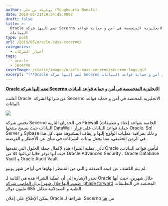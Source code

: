 ```yaml
---
author: يوغرطة بن علي (Youghourta Benali)
date: 2010-05-21T20:54:45.000Z
draft: false
title: >-
  Oracle تضم إليها شركة Secerno الانجليزية المتخصصة في أمن و حماية قواعد
  البيانات
type: post
url: /2010/05/oracle-buys-secerno/
categories:
  - أخبار الشركات
tags:
  - oracle
  - Secerno
coverImage: /static/images/oracle-buys-secerno/secerno-logo.gif
excerpt: "[**Oracle تضم إليها شركة Secerno الانجليزية المتخصصة في أمن و حماية قواعد البيانات**](https://www.it-scoop.com/2010/05/oracle-buys-secerno/)\n\nأعلنت Oracle \_عن شرائها لشركة Secerno الانجليزية المختصة في أمن و حماية قواعد البيانات.\n\n\n\nتختص شركة Secerno في الجدران النارية Firewall (عتاد و تطبيقات) الخاصة بقواعد البيانات حيث يسمح"
---
```

[**Oracle تضم إليها شركة Secerno الانجليزية المتخصصة في أمن و حماية قواعد البيانات**](https://www.it-scoop.com/2010/05/oracle-buys-secerno/)

أعلنت Oracle  عن شرائها لشركة Secerno الانجليزية المختصة في أمن و حماية قواعد البيانات.

![](/static/images/oracle-buys-secerno/secerno-logo.gif)

تختص شركة Secerno في الجدران النارية Firewall (عتاد و تطبيقات) الخاصة بقواعد البيانات حيث يسمح منتجها DataWall  حماية قواعد البيانات على غرار Oracle، Sql Server و Sybase و ذلك بمراقبة عمليات الولوج إليها و إيقاف المشبوهة منها، كل هذا في الزمن الحقيقي، مما يجعل بيانات الشركات في منأى عن الأخطار و القرصنة.

تأتي عملية الشراء هذه لإكمال جملة الحلول التي تقدمها Oracle لتأمين قواعد البيانات، حيث أنها توفر حاليا لزبائنها كلا من Oracle Advanced Security ، Oracle Database Vault و Oracle Audit Vault

لم يتم الكشف عن قيمة الصفقة و التي من المنتظر إنهاؤها في أواخر شهر يونيو.

تجدر الإشارة إلى أن عملية الشراء هذه هي الثانية لـ Oracle خلال شهرين، حيث أنها [ضمت إليها خلال شهر أبريل الماضي شركة  phase forward](../../../../../2010/04/oracle-buys-phase-forward/) المختصة في التطبيقات الطبية و الصيدلانية مقابل 685 مليون دولار

يمكن الإطلاع على إعلان Oracle شراءها لـ  Secerno من [هنا](http://www.oracle.com/us/corporate/press/075001)
